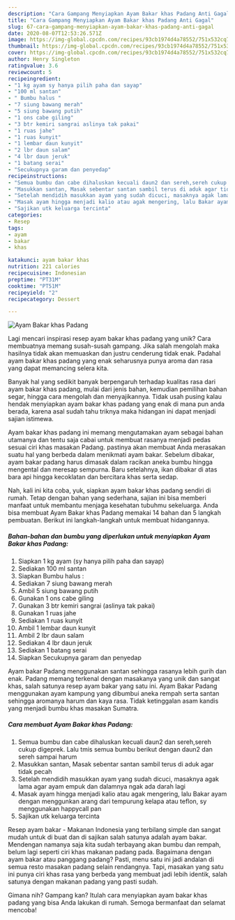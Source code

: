 ```yaml
---
description: "Cara Gampang Menyiapkan Ayam Bakar khas Padang Anti Gagal"
title: "Cara Gampang Menyiapkan Ayam Bakar khas Padang Anti Gagal"
slug: 67-cara-gampang-menyiapkan-ayam-bakar-khas-padang-anti-gagal
date: 2020-08-07T12:53:26.571Z
image: https://img-global.cpcdn.com/recipes/93cb1974d4a78552/751x532cq70/ayam-bakar-khas-padang-foto-resep-utama.jpg
thumbnail: https://img-global.cpcdn.com/recipes/93cb1974d4a78552/751x532cq70/ayam-bakar-khas-padang-foto-resep-utama.jpg
cover: https://img-global.cpcdn.com/recipes/93cb1974d4a78552/751x532cq70/ayam-bakar-khas-padang-foto-resep-utama.jpg
author: Henry Singleton
ratingvalue: 3.6
reviewcount: 5
recipeingredient:
- "1 kg ayam sy hanya pilih paha dan sayap"
- "100 ml santan"
- " Bumbu halus "
- "7 siung bawang merah"
- "5 siung bawang putih"
- "1 ons cabe giling"
- "3 btr kemiri sangrai aslinya tak pakai"
- "1 ruas jahe"
- "1 ruas kunyit"
- "1 lembar daun kunyit"
- "2 lbr daun salam"
- "4 lbr daun jeruk"
- "1 batang serai"
- "Secukupnya garam dan penyedap"
recipeinstructions:
- "Semua bumbu dan cabe dihaluskan kecuali daun2 dan sereh,sereh cukup digeprek. Lalu tmis semua bumbu berikut dengan daun2 dan sereh sampai harum"
- "Masukkan santan, Masak sebentar santan sambil terus di aduk agar tidak pecah"
- "Setelah mendidih masukkan ayam yang sudah dicuci, masaknya agak lama agar ayam empuk dan dalamnya ngak ada darah lagi"
- "Masak ayam hingga menjadi kalio atau agak mengering, lalu Bakar ayam dengan menggunkan arang dari tempurung kelapa atau teflon, sy menggunakan happycall pan"
- "Sajikan utk keluarga tercinta"
categories:
- Resep
tags:
- ayam
- bakar
- khas

katakunci: ayam bakar khas 
nutrition: 221 calories
recipecuisine: Indonesian
preptime: "PT31M"
cooktime: "PT51M"
recipeyield: "2"
recipecategory: Dessert

---
```



![Ayam Bakar khas Padang](https://img-global.cpcdn.com/recipes/93cb1974d4a78552/751x532cq70/ayam-bakar-khas-padang-foto-resep-utama.jpg)

Lagi mencari inspirasi resep ayam bakar khas padang yang unik? Cara membuatnya memang susah-susah gampang. Jika salah mengolah maka hasilnya tidak akan memuaskan dan justru cenderung tidak enak. Padahal ayam bakar khas padang yang enak seharusnya punya aroma dan rasa yang dapat memancing selera kita.

Banyak hal yang sedikit banyak berpengaruh terhadap kualitas rasa dari ayam bakar khas padang, mulai dari jenis bahan, kemudian pemilihan bahan segar, hingga cara mengolah dan menyajikannya. Tidak usah pusing kalau hendak menyiapkan ayam bakar khas padang yang enak di mana pun anda berada, karena asal sudah tahu triknya maka hidangan ini dapat menjadi sajian istimewa.

Ayam bakar khas padang ini memang mengutamakan ayam sebagai bahan utamanya dan tentu saja cabai untuk membuat rasanya menjadi pedas sesuai ciri khas masakan Padang. pastinya akan membuat Anda merasakan suatu hal yang berbeda dalam menikmati ayam bakar. Sebelum dibakar, ayam bakar padang harus dimasak dalam racikan aneka bumbu hingga mengental dan meresap sempurna. Baru setelahnya, ikan dibakar di atas bara api hingga kecoklatan dan bercitara khas serta sedap.


Nah, kali ini kita coba, yuk, siapkan ayam bakar khas padang sendiri di rumah. Tetap dengan bahan yang sederhana, sajian ini bisa memberi manfaat untuk membantu menjaga kesehatan tubuhmu sekeluarga. Anda bisa membuat Ayam Bakar khas Padang memakai 14 bahan dan 5 langkah pembuatan. Berikut ini langkah-langkah untuk membuat hidangannya.

<!--inarticleads1-->

##### Bahan-bahan dan bumbu yang diperlukan untuk menyiapkan Ayam Bakar khas Padang:

1. Siapkan 1 kg ayam (sy hanya pilih paha dan sayap)
1. Sediakan 100 ml santan
1. Siapkan  Bumbu halus :
1. Sediakan 7 siung bawang merah
1. Ambil 5 siung bawang putih
1. Gunakan 1 ons cabe giling
1. Gunakan 3 btr kemiri sangrai (aslinya tak pakai)
1. Gunakan 1 ruas jahe
1. Sediakan 1 ruas kunyit
1. Ambil 1 lembar daun kunyit
1. Ambil 2 lbr daun salam
1. Sediakan 4 lbr daun jeruk
1. Sediakan 1 batang serai
1. Siapkan Secukupnya garam dan penyedap


Ayam bakar Padang menggunakan santan sehingga rasanya lebih gurih dan enak. Padang memang terkenal dengan masakanya yang unik dan sangat khas, salah satunya resep ayam bakar yang satu ini. Ayam Bakar Padang menggunakan ayam kampung yang dibumbui aneka rempah serta santan sehingga aromanya harum dan kaya rasa. Tidak ketinggalan asam kandis yang menjadi bumbu khas masakan Sumatra. 

<!--inarticleads2-->

##### Cara membuat Ayam Bakar khas Padang:

1. Semua bumbu dan cabe dihaluskan kecuali daun2 dan sereh,sereh cukup digeprek. Lalu tmis semua bumbu berikut dengan daun2 dan sereh sampai harum
1. Masukkan santan, Masak sebentar santan sambil terus di aduk agar tidak pecah
1. Setelah mendidih masukkan ayam yang sudah dicuci, masaknya agak lama agar ayam empuk dan dalamnya ngak ada darah lagi
1. Masak ayam hingga menjadi kalio atau agak mengering, lalu Bakar ayam dengan menggunkan arang dari tempurung kelapa atau teflon, sy menggunakan happycall pan
1. Sajikan utk keluarga tercinta


Resep ayam bakar - Makanan Indonesia yang terbilang simple dan sangat mudah untuk di buat dan di sajikan salah satunya adalah ayam bakar. Mendengan namanya saja kita sudah terbayang akan bumbu dan rempah, belum lagi seperti ciri khas makanan padang pada. Bagaimana dengan ayam bakar atau panggang padang? Pasti, menu satu ini jadi andalan di semua resto masakan padang selain rendangnya. Tapi, masakan yang satu ini punya ciri khas rasa yang berbeda yang membuat jadi lebih identik, salah satunya dengan makanan padang yang pasti sudah. 

Gimana nih? Gampang kan? Itulah cara menyiapkan ayam bakar khas padang yang bisa Anda lakukan di rumah. Semoga bermanfaat dan selamat mencoba!
